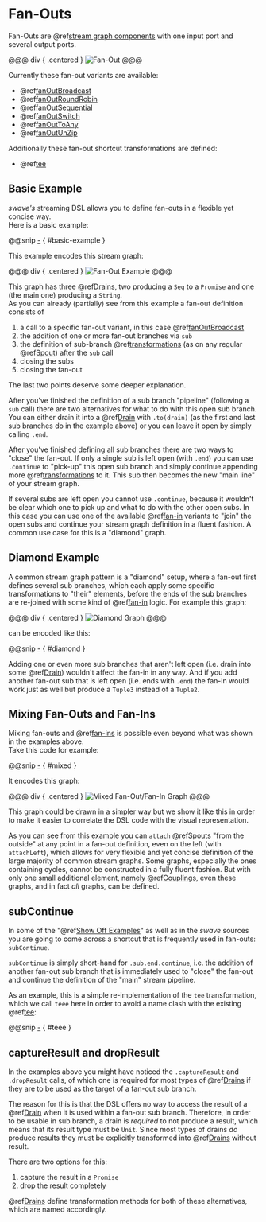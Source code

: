 Fan-Outs
========

Fan-Outs are @ref[stream graph components] with one input port and several output ports.
 
@@@ div { .centered }
![Fan-Out](.../fan-out.svg)
@@@

Currently these fan-out variants are available:
 
* @ref[fanOutBroadcast]
* @ref[fanOutRoundRobin]
* @ref[fanOutSequential]
* @ref[fanOutSwitch]
* @ref[fanOutToAny]
* @ref[fanOutUnZip]

Additionally these fan-out shortcut transformations are defined:

* @ref[tee]


Basic Example
-------------

*swave's* streaming DSL allows you to define fan-outs in a flexible yet concise way.<br/>
Here is a basic example:

@@snip [-]($test$/FanOutSpec.scala) { #basic-example }  

This example encodes this stream graph:

@@@ div { .centered }
![Fan-Out Example](.../basic-fan-out.svg)
@@@

This graph has three @ref[Drains], two producing a `Seq` to a `Promise` and one (the main one) producing a `String`. <br/>
As you can already (partially) see from this example a fan-out definition consists of

1. a call to a specific fan-out variant, in this case @ref[fanOutBroadcast]
2. the addition of one or more fan-out branches via `sub`
3. the definition of sub-branch @ref[transformations][] (as on any regular @ref[Spout]) after the `sub` call 
4. closing the subs
5. closing the fan-out
 
The last two points deserve some deeper explanation.

After you've finished the definition of a sub branch "pipeline" (following a `sub` call) there are two alternatives for
what to do with this open sub branch. You can either drain it into a @ref[Drain] with `.to(drain)` (as the first and
last sub branches do in the example above) or you can leave it open by simply calling `.end`.

After you've finished defining all sub branches there are two ways to "close" the fan-out. If only a single sub is left
open (with `.end`) you can use `.continue` to "pick-up" this open sub branch and simply continue appending more
@ref[transformations] to it. This sub then becomes the new "main line" of your stream graph.

If several subs are left open you cannot use `.continue`, because it wouldn't be clear which one to pick up and what to
do with the other open subs. In this case you can use one of the available @ref[fan-in] variants to "join" the open
subs and continue your stream graph definition in a fluent fashion. A common use case for this is a "diamond" graph.


Diamond Example
---------------

A common stream graph pattern is a "diamond" setup, where a fan-out first defines several sub branches, which each
apply some specific transformations to "their" elements, before the ends of the sub branches are re-joined with some
kind of @ref[fan-in] logic. For example this graph:

@@@ div { .centered }
![Diamond Graph](.../diamond.svg)
@@@

can be encoded like this:

@@snip [-]($test$/FanOutSpec.scala) { #diamond }

Adding one or even more sub branches that aren't left open (i.e. drain into some @ref[Drain]) wouldn't affect the
fan-in in any way. And if you add another fan-out sub that is left open (i.e. ends with `.end`) the fan-in would work
just as well but produce a `Tuple3` instead of a `Tuple2`.


Mixing Fan-Outs and Fan-Ins
---------------------------

Mixing fan-outs and @ref[fan-ins] is possible even beyond what was shown in the examples above.<br/>
Take this code for example:

@@snip [-]($test$/FanOutSpec.scala) { #mixed }

It encodes this graph:

@@@ div { .centered }
![Mixed Fan-Out/Fan-In Graph](.../mixed.svg)
@@@

This graph could be drawn in a simpler way but we show it like this in order to make it easier to correlate the DSL
code with the visual representation.

As you can see from this example you can `attach` @ref[Spouts] "from the outside" at any point in a fan-out definition,
even on the left (with `attachLeft`), which allows for very flexible and yet concise definition of the large majority
of common stream graphs. Some graphs, especially the ones containing cycles, cannot be constructed in a fully fluent
fashion. But with only one small additional element, namely @ref[Couplings], even these graphs, and in fact *all*
graphs, can be defined.
 

subContinue
-----------

In some of the "@ref[Show Off Examples]" as well as in the *swave* sources you are going to come across a shortcut that
is frequently used in fan-outs: `subContinue`.

`subContinue` is simply short-hand for `.sub.end.continue`, i.e. the addition of another fan-out sub branch that is
immediately used to "close" the fan-out and continue the definition of the "main" stream pipeline.

As an example, this is a simple re-implementation of the `tee` transformation, which we call `teee` here in order to
avoid a name clash with the existing @ref[tee]:  

@@snip [-]($test$/FanOutSpec.scala) { #teee }


captureResult and dropResult 
----------------------------

In the examples above you might have noticed the `.captureResult` and `.dropResult` calls, of which one is required for
most types of @ref[Drains] if they are to be used as the target of a fan-out sub branch.

The reason for this is that the DSL offers no way to access the result of a @ref[Drain] when it is used within a
fan-out sub branch. Therefore, in order to be usable in sub branch, a drain is *required* to not produce a result,
which means that its result type must be `Unit`. Since most types of drains *do* produce results they must be explicitly
transformed into @ref[Drains] without result.

There are two options for this:

1. capture the result in a `Promise`
2. drop the result completely

@ref[Drains] define transformation methods for both of these alternatives, which are named accordingly. 

 
  [stream graph components]: ../basics.md#streams-as-graphs
  [Spout]: ../spouts.md
  [Spouts]: ../spouts.md
  [Drains]: ../drains.md
  [Drain]: ../drains.md
  [transformations]: overview.md
  [fan-in]: fan-ins.md
  [fan-ins]: fan-ins.md
  [Couplings]: couplings.md
  [Show Off Examples]: ../show-off/overview.md
  [fanOutBroadcast]: reference/fanOutBroadcast.md
  [fanOutBroadcastBuffered]: reference/fanOutBroadcastBuffered.md
  [fanOutRoundRobin]: reference/fanOutRoundRobin.md
  [fanOutSequential]: reference/fanOutSequential.md
  [fanOutSwitch]: reference/fanOutSwitch.md
  [fanOutToAny]: reference/fanOutToAny.md
  [fanOutUnZip]: reference/fanOutUnZip.md
  [tee]: reference/tee.md